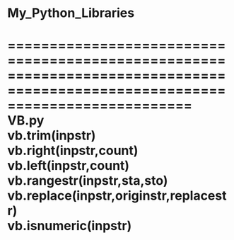 # My_Python_Libraries
==============================================================================================================================
VB.py  
vb.trim(inpstr)  
vb.right(inpstr,count)  
vb.left(inpstr,count)  
vb.rangestr(inpstr,sta,sto)  
vb.replace(inpstr,originstr,replacestr)  
vb.isnumeric(inpstr)  
==============================================================================================================================
